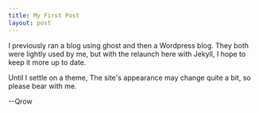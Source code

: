 ```yaml
---
title: My First Post
layout: post
---
```


I previously ran a blog using ghost and then a Wordpress blog. They both were lightly used by me, but with the relaunch here with Jekyll, I hope to keep it more up to date.

Until I settle on a theme, The site's appearance may change quite a bit, so please bear with me.


--Qrow